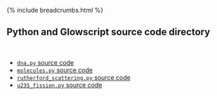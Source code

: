 {% include breadcrumbs.html %}

## Python and Glowscript source code directory
<div class="header_line"><br/></div>

- [`dna.py` source code](dna.py)
- [`molecules.py` source code](molecules.py)
- [`rutherford_scattering.py` source code](rutherford_scattering.py)
- [`u235_fission.py` source code](u235_fission.py)


